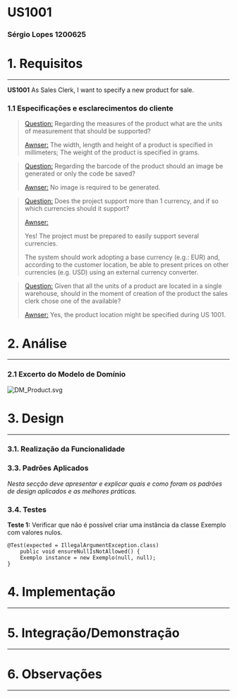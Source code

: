 # US1001 
### Sérgio Lopes 1200625

# 1. Requisitos
_____
**US1001** As Sales Clerk, I want to specify a new product for sale.

### 1.1 Especificações e esclarecimentos do cliente

> [Question:](https://moodle.isep.ipp.pt/mod/forum/discuss.php?d=15843#p20354)
> Regarding the measures of the product what are the units of measurement that should be supported?
>
> [Awnser:](https://moodle.isep.ipp.pt/mod/forum/discuss.php?d=15843#p20397)
> The width, length and height of a product is specified in millimeters; 
> The weight of the product is specified in grams.


> [Question:](https://moodle.isep.ipp.pt/mod/forum/discuss.php?d=15843#p20354)
  Regarding the barcode of the product should an image be generated or only the code be saved?
>  
> [Awnser:](https://moodle.isep.ipp.pt/mod/forum/discuss.php?d=15843#p20384)
  No image is required to be generated.


> [Question:](https://moodle.isep.ipp.pt/mod/forum/discuss.php?d=15740#p20234)
Does the project support more than 1 currency, and if so which currencies should it support?
>
> [Awnser:](https://moodle.isep.ipp.pt/mod/forum/discuss.php?d=15740#p20253)
>
>Yes! The project must be prepared to easily support several currencies. 
> 
>The system should work adopting a base currency (e.g.: EUR) and, according to the customer location, be able to present prices on other currencies (e.g. USD) using an external currency converter.


> [Question:](https://moodle.isep.ipp.pt/mod/forum/discuss.php?d=15970#p20501)
Given that all the units of a product are located in a single warehouse, should in the moment of creation of the product the sales clerk chose one of the available?
>
> [Awnser:](https://moodle.isep.ipp.pt/mod/forum/discuss.php?d=15970#p20522)
Yes, the product location might be specified during US 1001.




# 2. Análise
_____

### 2.1 Excerto do Modelo de Domínio

![DM_Product.svg](DM_Product.svg)


# 3. Design
_____


### 3.1. Realização da Funcionalidade



### 3.3. Padrões Aplicados

*Nesta secção deve apresentar e explicar quais e como foram os padrões de design aplicados e as melhores práticas.*

### 3.4. Testes 

**Teste 1:** Verificar que não é possível criar uma instância da classe Exemplo com valores nulos.

	@Test(expected = IllegalArgumentException.class)
		public void ensureNullIsNotAllowed() {
		Exemplo instance = new Exemplo(null, null);
	}

# 4. Implementação
_____


# 5. Integração/Demonstração
_____


# 6. Observações
_____



